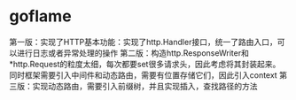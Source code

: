 # goflame
第一版：实现了HTTP基本功能：实现了http.Handler接口，统一了路由入口，可以进行日志或者异常处理的操作
第二版：构造http.ResponseWriter和*http.Request的粒度太细，每次都要set很多请求头，因此考虑将其封装起来。
同时框架需要引入中间件和动态路由，需要有位置存储它们，因此引入context
第三版：实现动态路由，需要引入前缀树，并且实现插入，查找路径的方法
